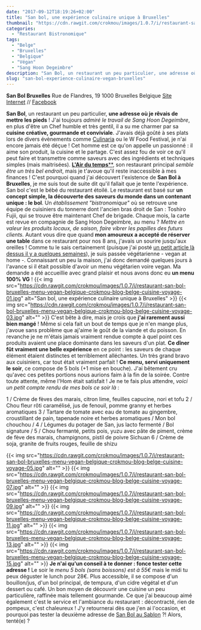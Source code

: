 ```yaml
---
date: "2017-09-12T18:19:26+02:00"
title: "San bol, une expérience culinaire unique à Bruxelles"
thumbnail: "https://cdn.rawgit.com/crokmou/images/1.0.7/i/restaurant-san-bol-bruxelles-menu-vegan-belgique-crokmou-blog-belge-cuisine-voyage-17.jpg"
categories:
  - "Restaurant Bistronomique"
tags:
  - "Belge"
  - "Bruxelles"
  - "Belgique"
  - "Végan"
  - "Sang Hoon Degeimbre"
description: "San Bol, un restaurant un peu particulier, une adresse où je rêvais de mettre les pieds ! J'ai toujours admiré le travail de Sang Hoon Degeimbre..."
slug: "san-bol-experience-culinaire-vegan-bruxelles"
---
```


**San Bol Bruxelles** Rue de Flandres, 19 1000 Bruxelles Belgique [Site Internet](http://sanbxl.be/) // [Facebook](https://www.facebook.com/sanrestaurantbol)

**San Bol**, un restaurant un peu particulier, **une adresse où je rêvais de mettre les pieds** ! J'ai toujours _admiré le travail de Sang Hoon Degeimbre_, en plus d'être un Chef humble et très gentil, il a su me charmer par sa **cuisine créative, gourmande et conviviale**. J'avais déjà goûté à ses plats lors de divers évènements comme [Culinaria](https://crokmou.com/?s=culinaria) ou le W Food Festival, je n'ai encore jamais été déçue ! Cet homme est ce qu'on appelle un passionné : il aime son produit, la cuisine et le partage. C'est assez fou de voir ce qu'il peut faire et transmettre comme saveurs avec des ingrédients et techniques simples (mais maitrisées). [**L'Air du temps****](http://airdutemps.be/), son restaurant principal _semble être un très bel endroit_, mais je t'avoue qu'il reste inaccessible à mes finances ! C'est pourquoi quand j'ai découvert l'existence de **San Bol à Bruxelles**, je me suis tout de suite dit qu'il fallait que je tente l'expérience. San bol c'est le bébé du restaurant étoilé. Le restaurant est basé sur **un concept simple, la découverte des saveurs du monde dans un contenant unique : le bol**. Un _établissement "bistronomique"_ où se retrouve une équipe de cuisiniers du tonnerre dont l'ancien bras droit de San : Toshiro Fujii, qui se trouve être maintenant Chef de brigade. Chaque mois, la carte est revue en compagnie de Sang Hoon Degeimbre, au menu ? _Mettre en valeur les produits locaux, de saison, faire vibrer les papilles des futurs clients._ Autant vous dire que quand **mon amoureux a accepté de réserver une table** dans ce restaurant pour nos 8 ans, j'avais un sourire jusqu'aux oreilles ! Comme tu le sais certainement (puisque j'ai posté [un petit article là dessus il y a quelques semaines](https://crokmou.com/2017/08/decision-murement-reflechie)), je suis passée végétarienne - vegan at home -. Connaissant un peu la maison, j'ai donc demandé quelques jours à l'avance si il était possible d'avoir un menu végétarien voire vegan. Ma demande a été accueillie avec grand plaisir et nous avons donc eu **un menu 100% VG** ! {{< img src="https://cdn.rawgit.com/crokmou/images/1.0.7/i/restaurant-san-bol-bruxelles-menu-vegan-belgique-crokmou-blog-belge-cuisine-voyage-01.jpg" alt="San bol, une expérience culinaire unique à Bruxelles" >}} {{< img src="https://cdn.rawgit.com/crokmou/images/1.0.7/i/restaurant-san-bol-bruxelles-menu-vegan-belgique-crokmou-blog-belge-cuisine-voyage-03.jpg" alt="" >}} C'est bête à dire, mais je crois que **j'ai rarement aussi bien mangé** ! Même si cela fait un bout de temps que je n'en mange plus, j'avoue sans problème que aj'aime le goût de la viande et du poisson. En revanche je ne m'étais jamais vraiment rendue compte à quel point ces produits avaient une place dominante dans les saveurs d'un plat. **Ce dîner fût vraiment une belle expérience** en ce point : les saveurs de chaque élément étaient distinctes et terriblement alléchantes. Un très grand bravo aux cuisiniers, car tout était vraiment parfait ! **Ce menu, servi uniquement le soir**, ce compose de 5 bols (+1 mise en bouche). J'ai bêtement cru qu'avec ces petites portions nous aurions faim à la fin de la soirée. Contre toute attente, même l'Hom était satisfait ! Je ne te fais plus attendre, _voici un petit compte rendu de mes bols ce soir là_ :

1 / Crème de fèves des marais, citron lime, feuilles capucine, nori et tofu 2 / Chou fleur rôti caramélisé, jus de fenouil, pomme granny et herbes aromatiques 3 / Tartare de tomate avec eau de tomate au gingembre, croustillant de pain, tapenade noire et herbes aromatiques / Mon bol chouchou / 4 / Légumes du potager de San, jus lacto fermenté / Bol signature / 5 / Chou fermanté, petits pois, yuzu avec pâte de piment, crème de fève des marais, champignons, pistil de poivre Sichuan 6 / Crème de soja, granite de fruits rouges, feuille de shizu

{{< img src="https://cdn.rawgit.com/crokmou/images/1.0.7/i/restaurant-san-bol-bruxelles-menu-vegan-belgique-crokmou-blog-belge-cuisine-voyage-05.jpg" alt="" >}} {{< img src="https://cdn.rawgit.com/crokmou/images/1.0.7/i/restaurant-san-bol-bruxelles-menu-vegan-belgique-crokmou-blog-belge-cuisine-voyage-07.jpg" alt="" >}} {{< img src="https://cdn.rawgit.com/crokmou/images/1.0.7/i/restaurant-san-bol-bruxelles-menu-vegan-belgique-crokmou-blog-belge-cuisine-voyage-09.jpg" alt="" >}} {{< img src="https://cdn.rawgit.com/crokmou/images/1.0.7/i/restaurant-san-bol-bruxelles-menu-vegan-belgique-crokmou-blog-belge-cuisine-voyage-11.jpg" alt="" >}} {{< img src="https://cdn.rawgit.com/crokmou/images/1.0.7/i/restaurant-san-bol-bruxelles-menu-vegan-belgique-crokmou-blog-belge-cuisine-voyage-13.jpg" alt="" >}} {{< img src="https://cdn.rawgit.com/crokmou/images/1.0.7/i/restaurant-san-bol-bruxelles-menu-vegan-belgique-crokmou-blog-belge-cuisine-voyage-15.jpg" alt="" >}} **Je n'ai qu'un conseil à te donner : fonce tester cette adresse !** Le soir le _menu 5 bols (sans boissons) est à 55€_ mais le midi tu peux déguster le lunch pour 28€. Plus accessible, il se compose d'un bouillon/jus, d'un bol principal, de tempura, d'un cidre végétal et d'un dessert ou café. Un bon moyen de découvrir une cuisine un peu particulière, raffinée mais tellement gourmande. Ce que j'ai beaucoup aimé également c'est le service et l'ambiance du restaurant : décontracté, rien de pompeux, c'est chaleureux ! J'y retournerai dès que j'en ai l'occasion, et pourquoi pas tester la deuxième adresse de [San Bol au Sablon](http://www.sansablon.be/) ?! Alors, tenté(e) ?
